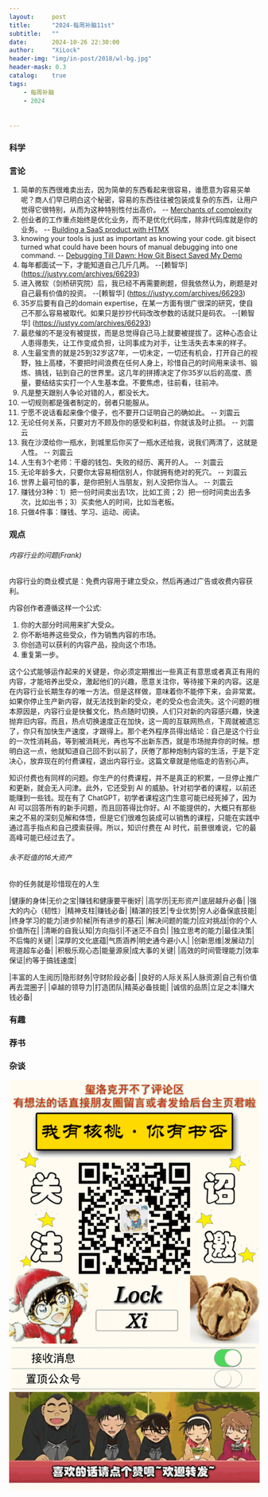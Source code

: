 ```yaml
---
layout:     post
title:      "2024-每周补脑11st"
subtitle:   ""
date:       2024-10-26 22:30:00
author:     "XiLock"
header-img: "img/in-post/2018/wl-bg.jpg"
header-mask: 0.3
catalog:    true
tags:
    - 每周补脑
    - 2024


---
```


### 科学


### 言论
1. 简单的东西很难卖出去，因为简单的东西看起来很容易，谁愿意为容易买单呢？商人们早已明白这个秘密，容易的东西往往被包装成复杂的东西，让用户觉得它很特别，从而为这种特别性付出高价。 -- [Merchants of complexity](https://world.hey.com/dhh/merchants-of-complexity-4851301b)
1. 创业者的工作重点始终是优化业务，而不是优化代码库，除非代码库就是你的业务。 -- [Building a SaaS product with HTMX](https://www.chatterpulseai.com/blog/building-a-saas-product-with-htmx/)
1. knowing your tools is just as important as knowing your code. git bisect turned what could have been hours of manual debugging into one command. -- [Debugging Till Dawn: How Git Bisect Saved My Demo](https://www.mikebuss.com/posts/debugging-till-dawn)
1. 每年都面试一下，才能知道自己几斤几两。 --[赖智华] (https://justyy.com/archives/66293)
1. 进入微软（剑桥研究院）后，我已经不再需要刷题，但我依然认为，刷题是对自己最有价值的投资。 --[赖智华] (https://justyy.com/archives/66293)
1. 35岁后要有自己的domain expertise，在某一方面有很广很深的研究，使自己不那么容易被取代。如果只是抄抄代码改改参数的话就只是码农。 --[赖智华] (https://justyy.com/archives/66293)
1. 最悲催的不是没有被提拔，而是总觉得自己马上就要被提拔了。这种心态会让人患得患失，让工作变成负担，让同事成为对手，让生活失去本来的样子。
1. 人生最宝贵的就是25到32岁这7年，一切未定，一切还有机会，打开自己的视野，独上高楼，不要把时间浪费在任何人身上，珍惜自己的时间用来读书、锻炼、搞钱，钻到自己的世界里。这几年的拼搏决定了你35岁以后的高度、质量，要结结实实打一个人生基本盘。不要焦虑，往前看，往前冲。
1. 凡是整天跟别人争论对错的人，都没长大。
1. 一切规则都是强者制定的，弱者只能服从。
1. 宁愿不说话看起来像个傻子，也不要开口证明自己的确如此。 -- 刘震云
1. 无论任何关系，只要对方不顾及你的感受和利益，你就该及时止损。 -- 刘震云
1. 我在沙漠给你一瓶水，到城里后你买了一瓶水还给我，说我们两清了，这就是人性。 -- 刘震云
1. 人生有3个老师：干瘪的钱包、失败的经历、离开的人。 -- 刘震云
1. 无论年龄多大，只要你太容易相信别人，你就拥有绝对的死穴。 -- 刘震云
1. 世界上最可怕的事，是你把别人当朋友，别人没把你当人。 -- 刘震云
1. 赚钱分3种：1）把一份时间卖出去1次，比如工资；2）把一份时间卖出去多次，比如出书；3）买卖他人的时间，比如当老板。
1. 只做4件事：赚钱、学习、运动、阅读。

### 观点
###### 内容行业的问题(Frank)
内容行业的商业模式是：免费内容用于建立受众，然后再通过广告或收费内容获利。

内容创作者遵循这样一个公式:
1. 你的大部分时间用来扩大受众。
1. 你不断培养这些受众，作为销售内容的市场。
1. 你创造可以获利的内容产品，投向这个市场。
1. 重复第一步。

这个公式能够运作起来的关键是，你必须定期推出一些真正有意思或者真正有用的内容，才能培养出受众，激起他们的兴趣，愿意关注你，等待接下来的内容。这是在内容行业长期生存的唯一方法。但是这样做，意味着你不能停下来，会非常累。如果你停止生产新内容，就无法找到新的受众，老的受众也会流失。这个问题的根本原因是，内容行业是快餐文化，热点随时切换，人们只对新的内容感兴趣，快速抛弃旧内容。而且，热点切换速度正在加快，这一周的互联网热点，下周就被遗忘了，你只有加快生产速度，才跟得上。那个老外程序员得出结论：自己是这个行业的一次性消耗品，等到被消耗光，再也写不出新东西，就是市场抛弃你的时候。想明白这一点，他就知道自己回不到以前了，厌倦了那种炮制内容的生活，于是下定决心，放弃现在的付费课程，退出内容行业。这篇文章就是他临走的告别心声。

知识付费也有同样的问题。你生产的付费课程，并不是真正的积累，一旦停止推广和更新，就会无人问津。此外，它还受到 AI 的威胁。针对初学者的课程，以前还能赚到一些钱。现在有了 ChatGPT，初学者课程这门生意可能已经死掉了，因为 AI 可以回答所有的新手问题，而且回答得比你好。AI 不能提供的，大概只有那些来之不易的深刻见解和体悟，但是它们很难包装成可以销售的课程，只能在实践中通过高手指点和自己摸索获得。所以，知识付费在 AI 时代，前景很难说，它的最高峰可能已经过去了。

###### 永不贬值的16大资产
你的任务就是珍惜现在的人生

|健康的身体|无价之宝|赚钱和健康要平衡好|
|高学历|无形资产|底层越升必备|
|强大的内心（韧性）|精神支柱|赚钱必备|
|精湛的技艺|专业优势|穷人必备保底技能|
|终身学习的能力|进步阶梯|所有进步的基石|
|解决问题的能力|应对挑战|你的个人价值所在|
|清晰的自我认知|方向指引|不迷茫不自负|
|独立思考的能力|最佳决策|不后悔的关键|
|深厚的文化底蕴|气质涵养|明史通今避小人|
|创新思维|发展动力|弯道超车必备|
|积极乐观心态|能量源泉|成大事的关键|
|高效的时间管理能力|效率保证|约等于搞钱速度|

|丰富的人生阅历|隐形财务|守财阶段必备|
|良好的人际关系|人脉资源|自己有价值再去混圈子|
|卓越的领导力|打造团队|精英必备技能|
|诚信的品质|立足之本|赚大钱必备|



### 有趣


### 荐书


### 杂谈


![](/img/wc-tail.GIF)
